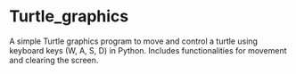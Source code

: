# Turtle_graphics
A simple Turtle graphics program to move and control a turtle using keyboard keys (W, A, S, D) in Python. Includes functionalities for movement and clearing the screen.
